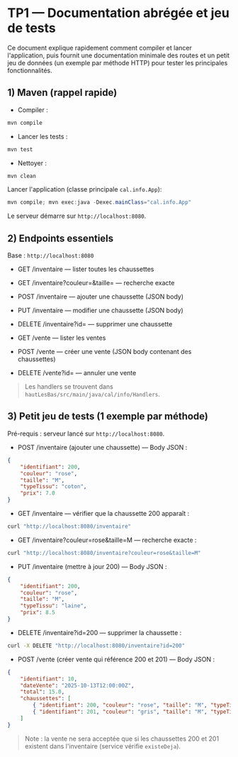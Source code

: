 # TP1 — Documentation abrégée et jeu de tests

Ce document explique rapidement comment compiler et lancer l'application, puis fournit une documentation minimale des routes et un petit jeu de données (un exemple par méthode HTTP) pour tester les principales fonctionnalités.

## 1) Maven (rappel rapide)

- Compiler :

```powershell
mvn compile
```

- Lancer les tests :

```powershell
mvn test
```

- Nettoyer :

```powershell
mvn clean
```

Lancer l'application (classe principale `cal.info.App`):

```powershell
mvn compile; mvn exec:java -Dexec.mainClass="cal.info.App"
```

Le serveur démarre sur `http://localhost:8080`.

## 2) Endpoints essentiels

Base : `http://localhost:8080`

- GET /inventaire — lister toutes les chaussettes
- GET /inventaire?couleur=<val>&taille=<val> — recherche exacte
- POST /inventaire — ajouter une chaussette (JSON body)
- PUT /inventaire — modifier une chaussette (JSON body)
- DELETE /inventaire?id=<id> — supprimer une chaussette

- GET /vente — lister les ventes
- POST /vente — créer une vente (JSON body contenant des chaussettes)
- DELETE /vente?id=<id> — annuler une vente

> Les handlers se trouvent dans `hautLesBas/src/main/java/cal/info/Handlers`.

## 3) Petit jeu de tests (1 exemple par méthode)

Pré-requis : serveur lancé sur `http://localhost:8080`.

- POST /inventaire (ajouter une chaussette) — Body JSON :

```json
{
	"identifiant": 200,
	"couleur": "rose",
	"taille": "M",
	"typeTissu": "coton",
	"prix": 7.0
}
```

- GET /inventaire — vérifier que la chaussette 200 apparaît :

```bash
curl "http://localhost:8080/inventaire"
```

- GET /inventaire?couleur=rose&taille=M — recherche exacte :

```bash
curl "http://localhost:8080/inventaire?couleur=rose&taille=M"
```

- PUT /inventaire (mettre à jour 200) — Body JSON :

```json
{
	"identifiant": 200,
	"couleur": "rose",
	"taille": "M",
	"typeTissu": "laine",
	"prix": 8.5
}
```

- DELETE /inventaire?id=200 — supprimer la chaussette :

```bash
curl -X DELETE "http://localhost:8080/inventaire?id=200"
```

- POST /vente (créer vente qui référence 200 et 201) — Body JSON :

```json
{
	"identifiant": 10,
	"dateVente": "2025-10-13T12:00:00Z",
	"total": 15.0,
	"chaussettes": [
		{ "identifiant": 200, "couleur": "rose", "taille": "M", "typeTissu": "laine", "prix": 8.5 },
		{ "identifiant": 201, "couleur": "gris", "taille": "M", "typeTissu": "coton", "prix": 6.5 }
	]
}
```

> Note : la vente ne sera acceptée que si les chaussettes 200 et 201 existent dans l'inventaire (service vérifie `existeDeja`).

